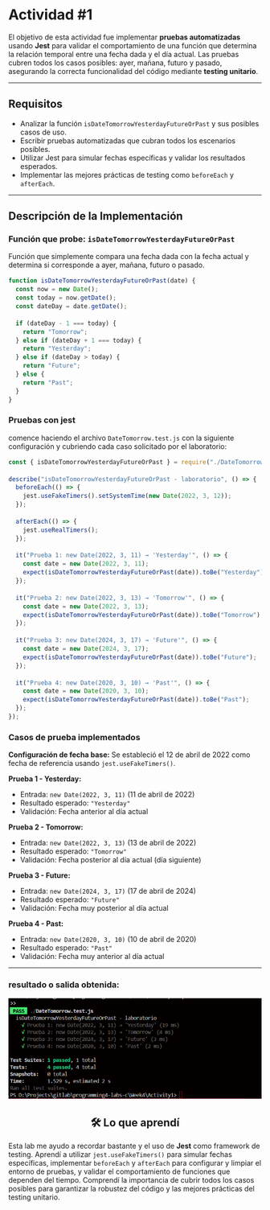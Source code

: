 # Actividad #1

El objetivo de esta actividad fue implementar **pruebas automatizadas** usando **Jest** para validar el comportamiento de una función que determina la relación temporal entre una fecha dada y el día actual. Las pruebas cubren todos los casos posibles: ayer, mañana, futuro y pasado, asegurando la correcta funcionalidad del código mediante **testing unitario**.

---

## Requisitos

- Analizar la función `isDateTomorrowYesterdayFutureOrPast` y sus posibles casos de uso.
- Escribir pruebas automatizadas que cubran todos los escenarios posibles.
- Utilizar Jest para simular fechas específicas y validar los resultados esperados.
- Implementar las mejores prácticas de testing como `beforeEach` y `afterEach`.

---

## Descripción de la Implementación

### Función que probe: `isDateTomorrowYesterdayFutureOrPast`

Función que simplemente compara una fecha dada con la fecha actual y determina si corresponde a ayer, mañana, futuro o pasado.

```js
function isDateTomorrowYesterdayFutureOrPast(date) {
  const now = new Date();
  const today = now.getDate();
  const dateDay = date.getDate();

  if (dateDay - 1 === today) {
    return "Tomorrow";
  } else if (dateDay + 1 === today) {
    return "Yesterday";
  } else if (dateDay > today) {
    return "Future";
  } else {
    return "Past";
  }
}
```

### Pruebas con jest

comence haciendo el archivo `DateTomorrow.test.js` con la siguiente configuración y cubriendo cada caso solicitado por el laboratorio:

```js
const { isDateTomorrowYesterdayFutureOrPast } = require("./DateTomorrow");

describe("isDateTomorrowYesterdayFutureOrPast - laboratorio", () => {
  beforeEach(() => {
    jest.useFakeTimers().setSystemTime(new Date(2022, 3, 12));
  });

  afterEach(() => {
    jest.useRealTimers();
  });

  it("Prueba 1: new Date(2022, 3, 11) → 'Yesterday'", () => {
    const date = new Date(2022, 3, 11);
    expect(isDateTomorrowYesterdayFutureOrPast(date)).toBe("Yesterday");
  });

  it("Prueba 2: new Date(2022, 3, 13) → 'Tomorrow'", () => {
    const date = new Date(2022, 3, 13);
    expect(isDateTomorrowYesterdayFutureOrPast(date)).toBe("Tomorrow");
  });

  it("Prueba 3: new Date(2024, 3, 17) → 'Future'", () => {
    const date = new Date(2024, 3, 17);
    expect(isDateTomorrowYesterdayFutureOrPast(date)).toBe("Future");
  });

  it("Prueba 4: new Date(2020, 3, 10) → 'Past'", () => {
    const date = new Date(2020, 3, 10);
    expect(isDateTomorrowYesterdayFutureOrPast(date)).toBe("Past");
  });
});
```

### Casos de prueba implementados

**Configuración de fecha base:** Se estableció el 12 de abril de 2022 como fecha de referencia usando `jest.useFakeTimers()`.

**Prueba 1 - Yesterday:**
- Entrada: `new Date(2022, 3, 11)` (11 de abril de 2022)
- Resultado esperado: `"Yesterday"`
- Validación: Fecha anterior al día actual

**Prueba 2 - Tomorrow:**
- Entrada: `new Date(2022, 3, 13)` (13 de abril de 2022)  
- Resultado esperado: `"Tomorrow"`
- Validación: Fecha posterior al día actual (día siguiente)

**Prueba 3 - Future:**
- Entrada: `new Date(2024, 3, 17)` (17 de abril de 2024)
- Resultado esperado: `"Future"`
- Validación: Fecha muy posterior al día actual

**Prueba 4 - Past:**
- Entrada: `new Date(2020, 3, 10)` (10 de abril de 2020)
- Resultado esperado: `"Past"`
- Validación: Fecha muy anterior al día actual

---


### resultado o salida obtenida:

![image](../shared/X3.png)


<div align="center">
<h2>
🛠️ Lo que aprendí
</h2>
</div>

Esta lab me ayudo a recordar bastante y el uso de **Jest** como framework de testing. Aprendí a utilizar `jest.useFakeTimers()` para simular fechas específicas, implementar `beforeEach` y `afterEach` para configurar y limpiar el entorno de pruebas, y validar el comportamiento de funciones que dependen del tiempo. Comprendí la importancia de cubrir todos los casos posibles para garantizar la robustez del código y las mejores prácticas del testing unitario.